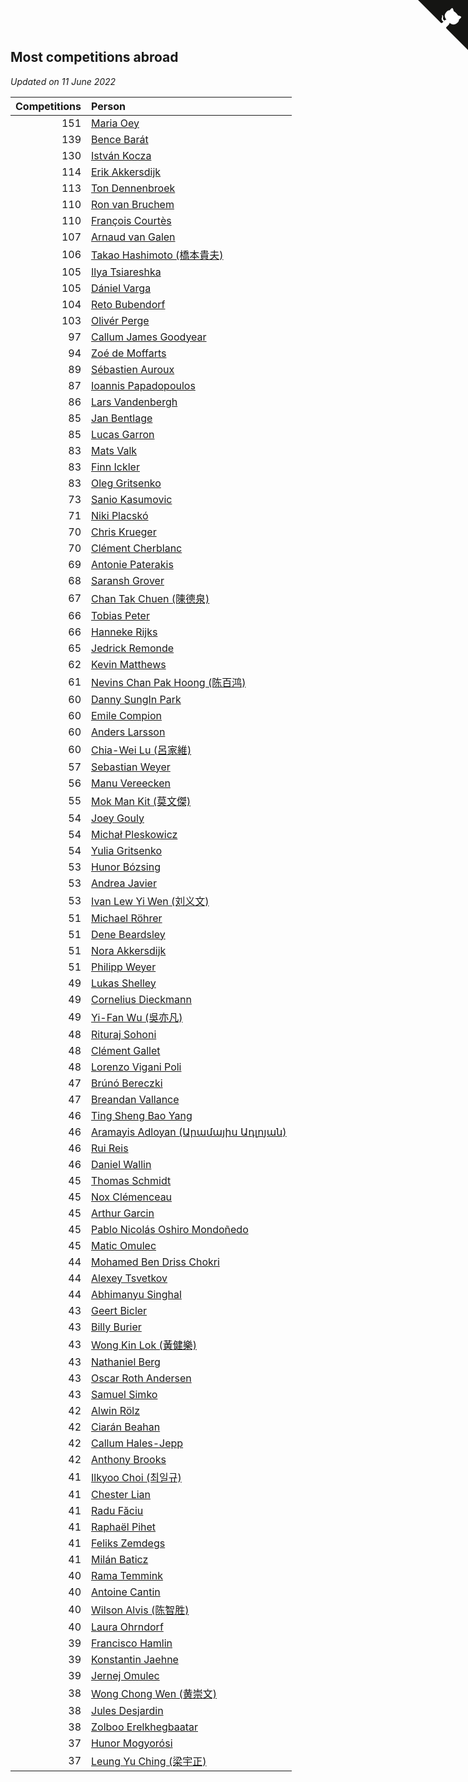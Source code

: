 ## Most competitions abroad

*Updated on 11 June 2022*

| Competitions | Person |
| ---: | :--- |
| 151 | [Maria Oey](https://www.worldcubeassociation.org/persons/2007OEYM01) |
| 139 | [Bence Barát](https://www.worldcubeassociation.org/persons/2008BARA01) |
| 130 | [István Kocza](https://www.worldcubeassociation.org/persons/2005KOCZ01) |
| 114 | [Erik Akkersdijk](https://www.worldcubeassociation.org/persons/2005AKKE01) |
| 113 | [Ton Dennenbroek](https://www.worldcubeassociation.org/persons/2003DENN01) |
| 110 | [Ron van Bruchem](https://www.worldcubeassociation.org/persons/2003BRUC01) |
| 110 | [François Courtès](https://www.worldcubeassociation.org/persons/2008COUR01) |
| 107 | [Arnaud van Galen](https://www.worldcubeassociation.org/persons/2006GALE01) |
| 106 | [Takao Hashimoto (橋本貴夫)](https://www.worldcubeassociation.org/persons/2007HASH01) |
| 105 | [Ilya Tsiareshka](https://www.worldcubeassociation.org/persons/2012TERE01) |
| 105 | [Dániel Varga](https://www.worldcubeassociation.org/persons/2008VARG01) |
| 104 | [Reto Bubendorf](https://www.worldcubeassociation.org/persons/2012BUBE01) |
| 103 | [Olivér Perge](https://www.worldcubeassociation.org/persons/2007PERG01) |
| 97 | [Callum James Goodyear](https://www.worldcubeassociation.org/persons/2012GOOD02) |
| 94 | [Zoé de Moffarts](https://www.worldcubeassociation.org/persons/2010MOFF02) |
| 89 | [Sébastien Auroux](https://www.worldcubeassociation.org/persons/2008AURO01) |
| 87 | [Ioannis Papadopoulos](https://www.worldcubeassociation.org/persons/2013PAPA01) |
| 86 | [Lars Vandenbergh](https://www.worldcubeassociation.org/persons/2003VAND01) |
| 85 | [Jan Bentlage](https://www.worldcubeassociation.org/persons/2010BENT01) |
| 85 | [Lucas Garron](https://www.worldcubeassociation.org/persons/2006GARR01) |
| 83 | [Mats Valk](https://www.worldcubeassociation.org/persons/2007VALK01) |
| 83 | [Finn Ickler](https://www.worldcubeassociation.org/persons/2012ICKL01) |
| 83 | [Oleg Gritsenko](https://www.worldcubeassociation.org/persons/2011GRIT01) |
| 73 | [Sanio Kasumovic](https://www.worldcubeassociation.org/persons/2009KASU01) |
| 71 | [Niki Placskó](https://www.worldcubeassociation.org/persons/2008PLAC01) |
| 70 | [Chris Krueger](https://www.worldcubeassociation.org/persons/2006KRUE01) |
| 70 | [Clément Cherblanc](https://www.worldcubeassociation.org/persons/2014CHER05) |
| 69 | [Antonie Paterakis](https://www.worldcubeassociation.org/persons/2012PATE01) |
| 68 | [Saransh Grover](https://www.worldcubeassociation.org/persons/2014GROV01) |
| 67 | [Chan Tak Chuen (陳德泉)](https://www.worldcubeassociation.org/persons/2007CHUE01) |
| 66 | [Tobias Peter](https://www.worldcubeassociation.org/persons/2014PETE03) |
| 66 | [Hanneke Rijks](https://www.worldcubeassociation.org/persons/2008RIJK01) |
| 65 | [Jedrick Remonde](https://www.worldcubeassociation.org/persons/2008REMO01) |
| 62 | [Kevin Matthews](https://www.worldcubeassociation.org/persons/2010MATT02) |
| 61 | [Nevins Chan Pak Hoong (陈百鸿)](https://www.worldcubeassociation.org/persons/2010CHAN20) |
| 60 | [Danny SungIn Park](https://www.worldcubeassociation.org/persons/2015PARK13) |
| 60 | [Emile Compion](https://www.worldcubeassociation.org/persons/2007COMP01) |
| 60 | [Anders Larsson](https://www.worldcubeassociation.org/persons/2003LARS01) |
| 60 | [Chia-Wei Lu (呂家維)](https://www.worldcubeassociation.org/persons/2007LUCH01) |
| 57 | [Sebastian Weyer](https://www.worldcubeassociation.org/persons/2010WEYE02) |
| 56 | [Manu Vereecken](https://www.worldcubeassociation.org/persons/2010VERE01) |
| 55 | [Mok Man Kit (莫文傑)](https://www.worldcubeassociation.org/persons/2009KITM01) |
| 54 | [Joey Gouly](https://www.worldcubeassociation.org/persons/2007GOUL01) |
| 54 | [Michał Pleskowicz](https://www.worldcubeassociation.org/persons/2009PLES01) |
| 54 | [Yulia Gritsenko](https://www.worldcubeassociation.org/persons/2012SIDO01) |
| 53 | [Hunor Bózsing](https://www.worldcubeassociation.org/persons/2009BOZS01) |
| 53 | [Andrea Javier](https://www.worldcubeassociation.org/persons/2010JAVI01) |
| 53 | [Ivan Lew Yi Wen (刘义文)](https://www.worldcubeassociation.org/persons/2012WENI01) |
| 51 | [Michael Röhrer](https://www.worldcubeassociation.org/persons/2009ROHR01) |
| 51 | [Dene Beardsley](https://www.worldcubeassociation.org/persons/2009BEAR01) |
| 51 | [Nora Akkersdijk](https://www.worldcubeassociation.org/persons/2009CHRI03) |
| 51 | [Philipp Weyer](https://www.worldcubeassociation.org/persons/2010WEYE01) |
| 49 | [Lukas Shelley](https://www.worldcubeassociation.org/persons/2016SHEL03) |
| 49 | [Cornelius Dieckmann](https://www.worldcubeassociation.org/persons/2009DIEC01) |
| 49 | [Yi-Fan Wu (吳亦凡)](https://www.worldcubeassociation.org/persons/2010WUIF01) |
| 48 | [Rituraj Sohoni](https://www.worldcubeassociation.org/persons/2012SOHO01) |
| 48 | [Clément Gallet](https://www.worldcubeassociation.org/persons/2004GALL02) |
| 48 | [Lorenzo Vigani Poli](https://www.worldcubeassociation.org/persons/2007POLI01) |
| 47 | [Brúnó Bereczki](https://www.worldcubeassociation.org/persons/2008BERE01) |
| 47 | [Breandan Vallance](https://www.worldcubeassociation.org/persons/2007VALL01) |
| 46 | [Ting Sheng Bao Yang](https://www.worldcubeassociation.org/persons/2008BAOY01) |
| 46 | [Aramayis Adloyan (Արամայիս Ադլոյան)](https://www.worldcubeassociation.org/persons/2012ADLO01) |
| 46 | [Rui Reis](https://www.worldcubeassociation.org/persons/2015REIS02) |
| 46 | [Daniel Wallin](https://www.worldcubeassociation.org/persons/2013WALL03) |
| 45 | [Thomas Schmidt](https://www.worldcubeassociation.org/persons/2013SCHM02) |
| 45 | [Nox Clémenceau](https://www.worldcubeassociation.org/persons/2015CLEM03) |
| 45 | [Arthur Garcin](https://www.worldcubeassociation.org/persons/2014GARC27) |
| 45 | [Pablo Nicolás Oshiro Mondoñedo](https://www.worldcubeassociation.org/persons/2010MOND01) |
| 45 | [Matic Omulec](https://www.worldcubeassociation.org/persons/2010OMUL02) |
| 44 | [Mohamed Ben Driss Chokri](https://www.worldcubeassociation.org/persons/2015CHOK01) |
| 44 | [Alexey Tsvetkov](https://www.worldcubeassociation.org/persons/2017TSVE02) |
| 44 | [Abhimanyu Singhal](https://www.worldcubeassociation.org/persons/2013SING12) |
| 43 | [Geert Bicler](https://www.worldcubeassociation.org/persons/2010BICL01) |
| 43 | [Billy Burier](https://www.worldcubeassociation.org/persons/2014BURI01) |
| 43 | [Wong Kin Lok (黃健樂)](https://www.worldcubeassociation.org/persons/2014LOKW01) |
| 43 | [Nathaniel Berg](https://www.worldcubeassociation.org/persons/2012BERG04) |
| 43 | [Oscar Roth Andersen](https://www.worldcubeassociation.org/persons/2008ANDE02) |
| 43 | [Samuel Simko](https://www.worldcubeassociation.org/persons/2016SIMK01) |
| 42 | [Alwin Rölz](https://www.worldcubeassociation.org/persons/2016ROLZ01) |
| 42 | [Ciarán Beahan](https://www.worldcubeassociation.org/persons/2012BEAH01) |
| 42 | [Callum Hales-Jepp](https://www.worldcubeassociation.org/persons/2012HALE01) |
| 42 | [Anthony Brooks](https://www.worldcubeassociation.org/persons/2008SEAR01) |
| 41 | [Ilkyoo Choi (최일규)](https://www.worldcubeassociation.org/persons/2008CHOI04) |
| 41 | [Chester Lian](https://www.worldcubeassociation.org/persons/2009LIAN03) |
| 41 | [Radu Făciu](https://www.worldcubeassociation.org/persons/2009FACI01) |
| 41 | [Raphaël Pihet](https://www.worldcubeassociation.org/persons/2011PIHE01) |
| 41 | [Feliks Zemdegs](https://www.worldcubeassociation.org/persons/2009ZEMD01) |
| 41 | [Milán Baticz](https://www.worldcubeassociation.org/persons/2005BATI01) |
| 40 | [Rama Temmink](https://www.worldcubeassociation.org/persons/2006TEMM01) |
| 40 | [Antoine Cantin](https://www.worldcubeassociation.org/persons/2010CANT02) |
| 40 | [Wilson Alvis (陈智胜)](https://www.worldcubeassociation.org/persons/2011ALVI01) |
| 40 | [Laura Ohrndorf](https://www.worldcubeassociation.org/persons/2009OHRN01) |
| 39 | [Francisco Hamlin](https://www.worldcubeassociation.org/persons/2012HAML01) |
| 39 | [Konstantin Jaehne](https://www.worldcubeassociation.org/persons/2015JAEH01) |
| 39 | [Jernej Omulec](https://www.worldcubeassociation.org/persons/2010OMUL01) |
| 38 | [Wong Chong Wen (黄崇文)](https://www.worldcubeassociation.org/persons/2014WENW01) |
| 38 | [Jules Desjardin](https://www.worldcubeassociation.org/persons/2010DESJ01) |
| 38 | [Zolboo Erelkhegbaatar](https://www.worldcubeassociation.org/persons/2013EREL01) |
| 37 | [Hunor Mogyorósi](https://www.worldcubeassociation.org/persons/2015MOGY01) |
| 37 | [Leung Yu Ching (梁宇正)](https://www.worldcubeassociation.org/persons/2008CHIN01) |


<a href="https://github.com/jonatanklosko/wca_statistics" class="github-corner" aria-label="View source on Github"><svg width="80" height="80" viewBox="0 0 250 250" style="fill:#151513; color:#fff; position: absolute; top: 0; border: 0; right: 0;" aria-hidden="true"><path d="M0,0 L115,115 L130,115 L142,142 L250,250 L250,0 Z"></path><path d="M128.3,109.0 C113.8,99.7 119.0,89.6 119.0,89.6 C122.0,82.7 120.5,78.6 120.5,78.6 C119.2,72.0 123.4,76.3 123.4,76.3 C127.3,80.9 125.5,87.3 125.5,87.3 C122.9,97.6 130.6,101.9 134.4,103.2" fill="currentColor" style="transform-origin: 130px 106px;" class="octo-arm"></path><path d="M115.0,115.0 C114.9,115.1 118.7,116.5 119.8,115.4 L133.7,101.6 C136.9,99.2 139.9,98.4 142.2,98.6 C133.8,88.0 127.5,74.4 143.8,58.0 C148.5,53.4 154.0,51.2 159.7,51.0 C160.3,49.4 163.2,43.6 171.4,40.1 C171.4,40.1 176.1,42.5 178.8,56.2 C183.1,58.6 187.2,61.8 190.9,65.4 C194.5,69.0 197.7,73.2 200.1,77.6 C213.8,80.2 216.3,84.9 216.3,84.9 C212.7,93.1 206.9,96.0 205.4,96.6 C205.1,102.4 203.0,107.8 198.3,112.5 C181.9,128.9 168.3,122.5 157.7,114.1 C157.9,116.9 156.7,120.9 152.7,124.9 L141.0,136.5 C139.8,137.7 141.6,141.9 141.8,141.8 Z" fill="currentColor" class="octo-body"></path></svg></a><style>.github-corner:hover .octo-arm{animation:octocat-wave 560ms ease-in-out}@keyframes octocat-wave{0%,100%{transform:rotate(0)}20%,60%{transform:rotate(-25deg)}40%,80%{transform:rotate(10deg)}}@media (max-width:500px){.github-corner:hover .octo-arm{animation:none}.github-corner .octo-arm{animation:octocat-wave 560ms ease-in-out}}</style>
